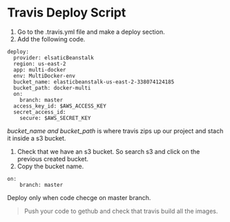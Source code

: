 # Travis Deploy Script
1. Go to the .travis.yml file and make a deploy section.  
2. Add the following code.  
```
deploy:
  provider: elsaticBeanstalk
  region: us-east-2
  app: multi-docker
  env: MultiDocker-env
  bucket_name: elasticbeanstalk-us-east-2-338074124185
  bucket_path: docker-multi
  on:
    branch: master
  access_key_id: $AWS_ACCESS_KEY
  secret_access_id:
    secure: $AWS_SECRET_KEY
```
*bucket_name and bucket_path* is where travis zips up our project and stach it inside a s3 bucket.  
1. Check that we have an s3 bucket. So search s3 and click on the previous created bucket.  
2. Copy the bucket name.  
```
on:
    branch: master
```
Deploy only when code checge on master branch.  
> Push your code to gethub and check that travis build all the images.  
